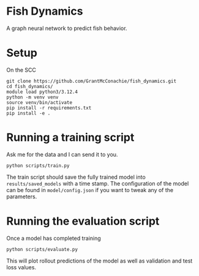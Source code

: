 # Fish Dynamics

A graph neural network to predict fish behavior.

# Setup

On the SCC

```
git clone https://github.com/GrantMcConachie/fish_dynamics.git
cd fish_dynamics/
module load python3/3.12.4
python -m venv venv
source venv/bin/activate
pip install -r requirements.txt
pip install -e .
```

# Running a training script
Ask me for the data and I can send it to you.
```
python scripts/train.py
```
The train script should save the fully trained model into `results/saved_models` with a time stamp. The configuration of the model can be found in `model/config.json` if you want to tweak any of the parameters.

# Running the evaluation script
Once a model has completed training
```
python scripts/evaluate.py
```
This will plot rollout predictions of the model as well as validation and test loss values.
